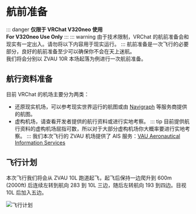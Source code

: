 # 航前准备
::: danger
**仅限于 VRChat V320neo 使用**  
**For V320neo Use Only**
:::
::: warning
由于技术限制，VRChat 的航前准备会和现实有一定出入。请勿将以下内容用于现实运行。
:::
航前准备是一次飞行的必要部分，良好的航前准备至少可以确保你不会在天上迷航。  
我们将会分别以 ZVAU 10R 本场起落为例进行一次航前准备。
## 航行资料准备
目前 VRChat 的机场主要分为两类：
- 还原现实机场，可以参考现实世界运行的航图或由 [Navigraph](https://navigraph.com) 等服务商提供的航图。
- 虚构机场，请查看开发者提供的航行资料或进行实地考察。
::: tip
目前提供航行资料的虚构机场屈指可数，所以对于大部分虚构机场你大概率要进行实地考察。
:::
我们本次飞行的 ZVAU 机场提供了 AIS 服务：[VAU Aeronautical Information Services](/airport/)
## 飞行计划
本次飞行我们将会从 ZVAU 10L 跑道起飞，起飞后保持一边爬升到 600m (2000ft) 后连续左转到航向 283 到 10L 三边，随后左转航向 193 到四边。目视 10L 后加入五边。

![飞行计划](/v320neo/guide/flightplan-10L.png)